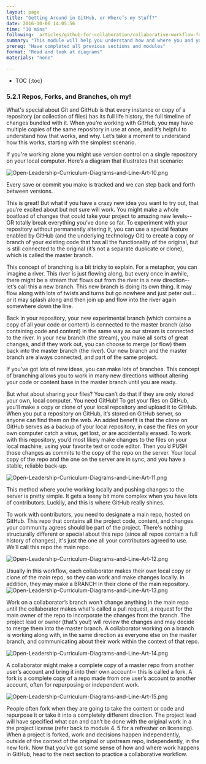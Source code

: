 ```yaml
---
layout: page
title: "Getting Around in GitHub, or Where’s my Stuff?"
date: 2016-10-06 14:05:56
time: "10 mins"
following: _articles/github-for-collaboration/collaborative-workflow-for-contributions.md
summary: "This module will help you understand how and where you and your collaborators will save changes and any work on a collection of files (a repository) when using gitHub."
prereq: "Have completed all previous sections and modules"
format: "Read and look at diagrams"
materials: "none"

---
```

* TOC
{:toc}

### 5.2.1 Repos, Forks, and Branches, oh my!

What's special about Git and GitHub is that every instance or copy of a repository (or collection of files) has its full life history, the full timeline of changes bundled with it. When you’re working with GitHub, you may have multiple copies of the same repository in use at once, and it’s helpful to understand how that works, and why. Let’s take a moment to understand how this works, starting with the simplest scenario.

If you're working alone you might use version control on a single repository on your local computer. Here’s a diagram that illustrates that scenario:

![Open-Leadership-Curriculum-Diagrams-and-Line-Art-10.png](https://lh6.googleusercontent.com/ylFY_bZygXEAUq7faPluylRBp9BR-CT7TE11xnEoonRd0QnxcE-jXzDLKCZJo21bE5hj37nzb_e6zktHcigv_XInUivAmCpeqKS2X1Dpke-loQb6bVpKJG51uvbr5UYKwX8i6bKv)

Every save or commit you make is tracked and we can step back and forth between versions.

This is great! But what if you have a crazy new idea you want to try out, that you’re excited about but not sure will work. You might make a whole boatload of changes that could take your project to amazing new levels-- OR totally break everything you’ve done so far. To experiment with your repository without permanently altering it, you can use a special feature enabled by GitHub (and the underlying technology Git) to create a copy or branch of your existing code that has all the functionality of the original, but is still connected to the original (it’s not a separate duplicate or clone), which is called the master branch.

This concept of branching is a bit tricky to explain. For a metaphor, you can imagine a river. This river is just flowing along, but every once in awhile, there might be a stream that flows out from the river in a new direction-- let’s call this a new branch. This new branch is doing its own thing. It may flow along with lots of twists and turns but go nowhere and just peter out... or it may splash along and then join up and flow into the river again somewhere down the line.

Back in your repository, your new experimental branch (which contains a copy of all your code or content) is connected to the master branch (also containing code and content) in the same way as our stream is connected to the river. In your new branch (the stream), you make all sorts of great changes, and if they work out, you can choose to merge (or flow) them back into the master branch (the river). Our new branch and the master branch are always connected, and part of the same project.

If you’ve got lots of new ideas, you can make lots of branches. This concept of branching allows you to work in many new directions without altering your code or content base in the master branch until you are ready.

But what about sharing your files? You can’t do that if they are only stored your own, local computer. You need GitHub! To get your files on GitHub, you’ll make a copy or clone of your local repository and upload it to GitHub. When you put a repository on GitHub, it’s stored on GitHub server, so anyone can find them on the web. An added benefit is that the clone on GitHub serves as a backup of your local repository, in case the files on your own computer catch a virus, get lost, or are accidentally erased. To work with this repository, you’d most likely make changes to the files on your local machine, using your favorite text or code editor. Then you’d PUSH those changes as commits to the copy of the repo on the server. Your local copy of the repo and the one on the server are in sync, and you have a stable, reliable back-up.

![Open-Leadership-Curriculum-Diagrams-and-Line-Art-11.png](https://lh3.googleusercontent.com/cphihMu1zjZlAsuA5dxo1hbrpiBIPaGoVwX38KqaW6NJ7_YlRdJFG4fvXEbgp8qYMhGdQZ7_16gQka_dSY2OjqDwHHecGm0_REQvsR-O2b-aE4MEy6OJ-XyjkWnQRiwRmhHWXjTs)

This method where you’re working locally and pushing changes to the server is pretty simple. It gets a teeny bit more complex when you have lots of contributors. Luckily, and this is where GitHub really shines.

To work with contributors, you need to designate a main repo, hosted on GitHub. This repo that contains all the project code, content, and changes your community agrees should be part of the project. There's nothing structurally different or special about this repo (since all repos contain a full history of changes), it's just the one all your contributors agreed to use. We’ll call this repo the main repo.

![Open-Leadership-Curriculum-Diagrams-and-Line-Art-12.png](https://lh6.googleusercontent.com/Luq9N7LHpv8KMf4pFLnS9Wni2PeLt7ulIEbW4wh4log9235dgNOySPOro3X-q1Oao_znDlTRGj33k3EEWQA_NIES7F6gIY5ZUUtvKfzcEW-zfHa7NnK-iwS133sTmXHF4E2rmx_G)

Usually in this workflow, each collaborator makes their own local copy or clone of the main repo, so they can work and make changes locally. In addition, they may make a BRANCH in their clone of the main repository. ![Open-Leadership-Curriculum-Diagrams-and-Line-Art-13.png](https://lh5.googleusercontent.com/JqyTz_ULhjJzvNtwXqwOlDBmfzlcK3lk18Ps4eNwStGIk5tM1Gpg167IMq4YMsWXQ4_Ro1_9ZVT2tu5VrEsyjzYvk_5Kkb2RR34uXT1Mpzl455AYSmuh83tr89Y2pSNBvj8dA4T2)

Work on a collaborator’s branch won't change anything in the main repo until the collaborator makes what's called a pull request, a request for the main owner of the repo to incorporate the changes from the branch. The project lead or owner (that’s you!) will review the changes and may decide to merge them into the master branch. A collaborator working on a branch is working along with, in the same direction as everyone else on the master branch, and communicating about their work within the context of that repo.

![Open-Leadership-Curriculum-Diagrams-and-Line-Art-14.png](https://lh5.googleusercontent.com/I5AnTX_uXcppmAcChH0hCAjqWMa8zMfgSCpxBokciF2hmgUn2N1eiHjxNPQ-joObxifZZWqnR_yrGvVsInlsm6q8CshE1xvudniLVg_iqlaBOaLT_C0hw5Xkn47Hppz9CAxoUB0k)

A collaborator might make a complete copy of a master repo from another user’s account and bring it into their own account-- this is called a fork. A fork is a complete copy of a repo made from one user’s account to another account, often for repurposing or independent work.

![Open-Leadership-Curriculum-Diagrams-and-Line-Art-15.png](https://lh6.googleusercontent.com/ulru10eSxqfjrhdnD3g7Ve3OCyhIA-CfAQDDr7NOd4FWue4K9l3HkZtckcf-8u9uSICeUghZL_Io82evKwgIKblcEGasYs2gg0dxjJHZUPooSV7Q0az2jQQhypCaingKO1LTOjG4)

People often fork when they are going to take the content or code and repurpose it or take it into a completely different direction. The project lead will have specified what can and can’t be done with the original work in a the project license (refer back to module 4\. 5 for a refresher on licensing). When a project is forked, work and decisions happen independently, outside of the context of the original or upstream repo, independently, in the new fork. Now that you’ve got some sense of how and where work happens in GitHub, head to the next section to practice a collaborative workflow.